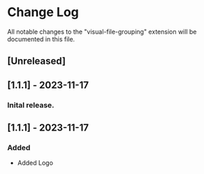 # Change Log

All notable changes to the "visual-file-grouping" extension will be documented in this file.

## [Unreleased]

## [1.1.1] - 2023-11-17

### Inital release. 

## [1.1.1] - 2023-11-17

### Added
- Added Logo 